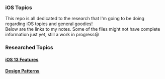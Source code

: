 ### iOS Topics
This repo is all dedicated to the research that I'm going to be doing regarding iOS topics and general goodies!  
Below are the links to my notes. Some of the files might not have complete information just yet, still a work in progress😃


### Researched Topics

#### [iOS 13 Features](https://github.com/SarinSwift/iOSResearch/blob/master/ios13Info.md)

#### [Design Patterns](https://github.com/SarinSwift/iOSResearch/blob/master/designPatterns.md)
